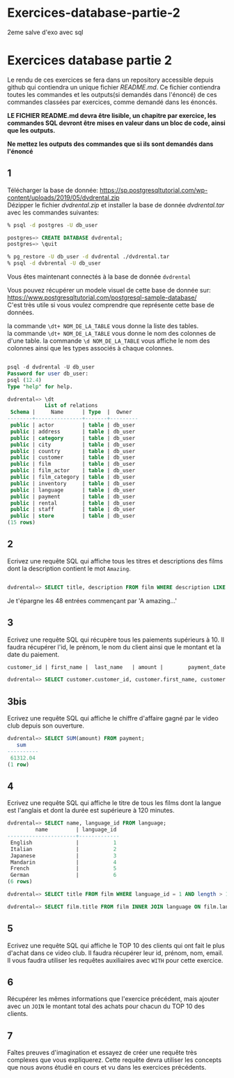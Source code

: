 # Exercices-database-partie-2
2eme salve d'exo avec sql


# Exercices database partie 2

Le rendu de ces exercices se fera dans un repository accessible depuis github qui contiendra un unique fichier _README.md_.
Ce fichier contiendra toutes les commandes et les outputs(si demandés dans l'énoncé) de ces commandes classées par exercices, comme demandé dans les énoncés.

**LE FICHIER README.md devra être lisible, un chapitre par exercice, les commandes SQL devront être mises en valeur dans un bloc de code, ainsi que les outputs.**

**Ne mettez les outputs des commandes que si ils sont demandés dans l'énoncé**

## 1

Télécharger la base de donnée: https://sp.postgresqltutorial.com/wp-content/uploads/2019/05/dvdrental.zip  
Dézipper le fichier _dvdrental.zip_ et installer la base de donnée _dvdrental.tar_ avec les commandes suivantes:

```zsh
% psql -d postgres -U db_user
```

```sql
postgres=> CREATE DATABASE dvdrental;
postgres=> \quit
```

```zsh
% pg_restore -U db_user -d dvdrental ./dvdrental.tar
% psql -d dvbrental -U db_user
```

Vous êtes maintenant connectés à la base de donnée `dvdrental`

Vous pouvez récupérer un modele visuel de cette base de donnée sur:
https://www.postgresqltutorial.com/postgresql-sample-database/  
C'est très utile si vous voulez comprendre que représente cette base de données.

la commande `\dt+ NOM_DE_LA_TABLE` vous donne la liste des tables.  
la commande `\dt+ NOM_DE_LA_TABLE` vous donne le nom des colonnes de d'une table.
la commande `\d NOM_DE_LA_TABLE` vous affiche le nom des colonnes ainsi que les types associés à chaque colonnes.

```sql

psql -d dvdrental -U db_user
Password for user db_user:
psql (12.4)
Type "help" for help.

dvdrental=> \dt
            List of relations
 Schema |     Name      | Type  |  Owner
--------+---------------+-------+---------
 public | actor         | table | db_user
 public | address       | table | db_user
 public | category      | table | db_user
 public | city          | table | db_user
 public | country       | table | db_user
 public | customer      | table | db_user
 public | film          | table | db_user
 public | film_actor    | table | db_user
 public | film_category | table | db_user
 public | inventory     | table | db_user
 public | language      | table | db_user
 public | payment       | table | db_user
 public | rental        | table | db_user
 public | staff         | table | db_user
 public | store         | table | db_user
(15 rows)

```

## 2

Ecrivez une requête SQL qui affiche tous les titres et descriptions des films dont la description contient le mot `Amazing`.
```sql

dvdrental=> SELECT title, description FROM film WHERE description LIKE '%Amazing%';

```
Je t'épargne les 48 entrées commençant par 'A amazing...'

## 3

Ecrivez une requête SQL qui récupère tous les paiements supérieurs à 10.
Il faudra récupérer l'id, le prénom, le nom du client ainsi que le montant et la date du paiement.

```txt
customer_id | first_name |  last_name   | amount |        payment_date
```
```sql
dvdrental=> SELECT customer.customer_id, customer.first_name, customer.last_name, payment.amount, payment.payment_date FROM customer JOIN payment ON customer.customer_id = payment.customer_id WHERE amount > 10 ;
```
## 3bis

Ecrivez une requête SQL qui affiche le chiffre d'affaire gagné par le video club depuis son ouverture.
```sql
dvdrental=> SELECT SUM(amount) FROM payment;
   sum
----------
 61312.04
(1 row)
```
## 4

Ecrivez une requête SQL qui affiche le titre de tous les films dont la langue est l'anglais et dont la durée est supérieure à 120 minutes.
```sql
dvdrental=> SELECT name, language_id FROM language;
         name         | language_id
----------------------+-------------
 English              |           1
 Italian              |           2
 Japanese             |           3
 Mandarin             |           4
 French               |           5
 German               |           6
(6 rows)

dvdrental=> SELECT title FROM film WHERE language_id = 1 AND length > 120 ;
```
```sql
dvdrental=> SELECT film.title FROM film INNER JOIN language ON film.language_id = language.language_id WHERE language.name = 'English' AND film.length > 120 ;
```
## 5

Ecrivez une requête SQL qui affiche le TOP 10 des clients qui ont fait le plus d'achat dans ce video club.
Il faudra récupérer leur id, prénom, nom, email.
Il vous faudra utiliser les requêtes auxiliaires avec `WITH` pour cette exercice.

## 6

Récupérer les mêmes informations que l'exercice précédent, mais ajouter avec un `JOIN` le montant total des achats pour chacun du TOP 10 des clients.

## 7

Faîtes preuves d'imagination et essayez de créer une requête très complexes que vous expliquerez. Cette requête devra utiliser les concepts que nous avons étudié en cours et vu dans les exercices précédents.
